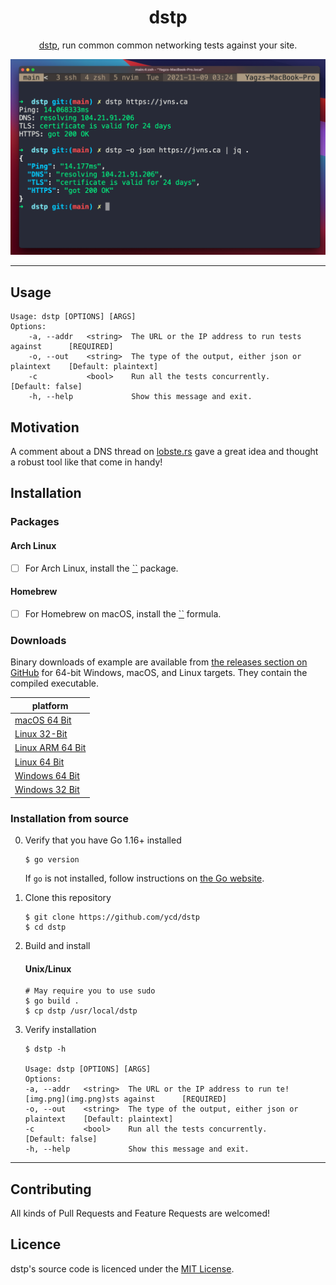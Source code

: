 <div align="center">
<h1>dstp</h1>

[dstp](https://github.com/ycd/dstp), run common common networking tests against your site.

![dstp gif](assets/dstp.png)

</div>


---

## Usage

```
Usage: dstp [OPTIONS] [ARGS]
Options:
	-a, --addr   <string>  The URL or the IP address to run tests against      [REQUIRED]
	-o, --out    <string>  The type of the output, either json or plaintext    [Default: plaintext] 
	-c           <bool>    Run all the tests concurrently.                     [Default: false]
	-h, --help             Show this message and exit.
```

## Motivation

A comment about a DNS thread
on [lobste.rs](https://lobste.rs/s/qtsklv/how_do_you_tell_if_problem_is_caused_by_dns#c_1nqkdp) gave a great idea and
thought a robust tool like that come in handy!

## Installation

### Packages

#### Arch Linux

* [ ] For Arch Linux, install the [``]() package.

#### Homebrew

* [ ] For Homebrew on macOS, install the [``]() formula.

### Downloads

Binary downloads of example are available from [the releases section on GitHub](https://github.com/ycd/dstp/releases/)
for 64-bit Windows, macOS, and Linux targets. They contain the compiled executable.

| platform     |
| ----------- | 
| [macOS 64 Bit](https://github.com/ycd/dstp/releases/download/v0.1.3/dstp_0.1.3_darwin_x86_64.tar.gz)
| [Linux 32-Bit](https://github.com/ycd/dstp/releases/download/v0.1.3/dstp_0.1.3_linux_i386.tar.gz)
| [Linux ARM 64 Bit](https://github.com/ycd/dstp/releases/download/v0.1.5/dstp_0.1.3_linux_arm64.tar.gz)
| [Linux 64 Bit](https://github.com/ycd/dstp/releases/download/v0.1.3/dstp_0.1.3_linux_x86_64.tar.gz)
| [Windows 64 Bit](https://github.com/ycd/dstp/releases/download/v0.1.3/dstp_0.1.3_windows_x86_64.zip)
| [Windows 32 Bit](https://github.com/ycd/dstp/releases/download/v0.1.3/dstp_0.1.3_windows_i386.zip)

### Installation from source

0. Verify that you have Go 1.16+ installed

   ```
   $ go version
   ```

   If `go` is not installed, follow instructions on [the Go website](https://golang.org/doc/install).

1. Clone this repository

   ```
   $ git clone https://github.com/ycd/dstp 
   $ cd dstp
   ```

2. Build and install

   #### Unix/Linux
   ```
   # May require you to use sudo
   $ go build .
   $ cp dstp /usr/local/dstp
   ```

3. Verify installation

   ```
   $ dstp -h 

   Usage: dstp [OPTIONS] [ARGS]
   Options:
   -a, --addr   <string>  The URL or the IP address to run te![img.png](img.png)sts against      [REQUIRED]
   -o, --out    <string>  The type of the output, either json or plaintext    [Default: plaintext]
   -c           <bool>    Run all the tests concurrently.                     [Default: false]
   -h, --help             Show this message and exit.
   ```

---

## Contributing

All kinds of Pull Requests and Feature Requests are welcomed!

## Licence

dstp's source code is licenced under the [MIT License](https://choosealicense.com/licenses/mit/).

